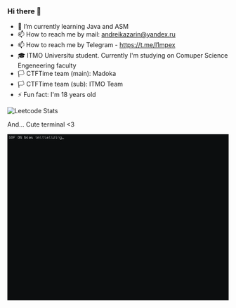 ### Hi there 👋

<!--
**L1mPeX/L1mPeX** is a ✨ _special_ ✨ repository because its `README.md` (this file) appears on your GitHub profile. -->

- 🌱 I’m currently learning Java and ASM
- 📫 How to reach me by mail: andreikazarin@yandex.ru
- 📫 How to reach me by Telegram - https://t.me/l1mpex
- 🎓 ITMO Universitu student. Currently I'm studying on Comuper Science Engeneering faculty
- 🏳 CTFTime team (main): Madoka
- 🏳 CTFTime team (sub): ITMO Team
- ⚡ Fun fact: I'm 18 years old

![Leetcode Stats](https://leetcard.jacoblin.cool/L1mPeX?ext=contest)


And... Cute terminal <3

![](https://github.com/L1mPeX/L1mPeX/blob/main/output.gif)

